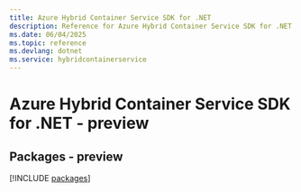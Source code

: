 ```yaml
---
title: Azure Hybrid Container Service SDK for .NET
description: Reference for Azure Hybrid Container Service SDK for .NET
ms.date: 06/04/2025
ms.topic: reference
ms.devlang: dotnet
ms.service: hybridcontainerservice
---
```

# Azure Hybrid Container Service SDK for .NET - preview
## Packages - preview
[!INCLUDE [packages](hybrid-container-service-index.md)]